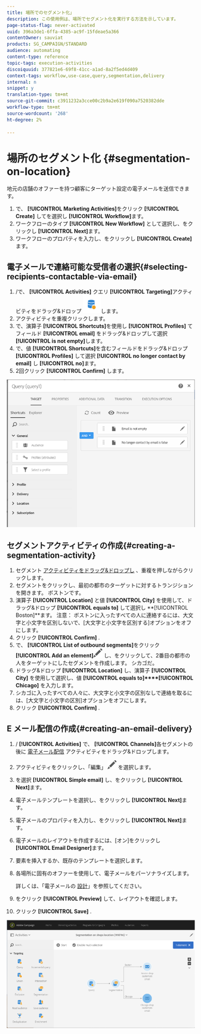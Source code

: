 ```yaml
---
title: 場所でのセグメント化」
description: この使用例は、場所でセグメント化を実行する方法を示しています。
page-status-flag: never-activated
uuid: 396a3de1-6ffa-4385-ac9f-15fdeae5a366
contentOwner: sauviat
products: SG_CAMPAIGN/STANDARD
audience: automating
content-type: reference
topic-tags: execution-activities
discoiquuid: 377821e6-69f8-41cc-a1ad-8a2f5ed4d409
context-tags: workflow,use-case,query,segmentation,delivery
internal: n
snippet: y
translation-type: tm+mt
source-git-commit: c3911232a3cce00c2b9a2e619f090a7520382dde
workflow-type: tm+mt
source-wordcount: '268'
ht-degree: 2%

---
```



# 場所のセグメント化 {#segmentation-on-location}

地元の店舗のオファーを持つ顧客にターゲット設定の電子メールを送信できます。

1. で、 **[!UICONTROL Marketing Activities]**&#x200B;をクリック **[!UICONTROL Create]** してを選択し **[!UICONTROL Workflow]**&#x200B;ます。
1. ワークフローのタイプ **[!UICONTROL New Workflow]** として選択し、をクリックし **[!UICONTROL Next]**&#x200B;ます。
1. ワークフローのプロパティを入力し、をクリックし **[!UICONTROL Create]**&#x200B;ます。

## 電子メールで連絡可能な受信者の選択{#selecting-recipients-contactable-via-email}

1. /で、 **[!UICONTROL Activities]** クエリ **[!UICONTROL Targeting]**&#x200B;アクティビティをドラッグ&amp;ドロップ [](../../automating/using/query.md)![](assets/query.png)します。
1. アクティビティを重複クリックします。
1. で、演算子 **[!UICONTROL Shortcuts]**&#x200B;を使用し **[!UICONTROL Profiles]** てフィールド **[!UICONTROL email]** をドラッグ&amp;ドロップして選択 **[!UICONTROL is not empty]**&#x200B;します。
1. で、値 **[!UICONTROL Shortcuts]**&#x200B;を含むフィールドをドラッグ&amp;ドロップ **[!UICONTROL Profiles]** して選択 **[!UICONTROL no longer contact by email]** し **[!UICONTROL no]**&#x200B;ます。
1. 2回クリック **[!UICONTROL Confirm]** します。

![](assets/wf-complement-query.png)

## セグメントアクティビティの作成{#creating-a-segmentation-activity}

1. セグメント [アクティビティをドラッグ&amp;ドロップし](../../automating/using/segmentation.md) 、重複を押しながらクリックします。
1. セグメントをクリックし、最初の都市のターゲットに対するトランジションを開きます。 ボストンです。
1. 演算子 **[!UICONTROL Location]** と値 **[!UICONTROL City]** を使用して、ドラッグ&amp;ドロップ **[!UICONTROL equals to]** して選択し **[!UICONTROL Boston]**ます。
注意： ボストンに入ったすべての人に連絡するには、大文字と小文字を区別しないで、[大文字と小文字を区別する]オプションをオフにします。
1. クリック **[!UICONTROL Confirm]** .
1. で、 **[!UICONTROL List of outbound segments]**&#x200B;をクリック **[!UICONTROL Add an element]**![](assets/edit_darkgrey-24px.png) し、をクリックして、2番目の都市の人をターゲットにしたセグメントを作成します。 シカゴだ。
1. ドラッグ&amp;ドロップ **[!UICONTROL Location]** し、演算子 **[!UICONTROL City]** を使用して選択し、値 **[!UICONTROL equals to]****[!UICONTROL Chicago]** を入力します。
1. シカゴに入ったすべての人々に、大文字と小文字の区別なしで連絡を取るには、[大文字と小文字の区別]オプションをオフにします。
1. クリック **[!UICONTROL Confirm]** .

## E メール配信の作成{#creating-an-email-delivery}

1. / **[!UICONTROL Activities]** で、 **[!UICONTROL Channels]**&#x200B;各セグメントの後に [電子メール配信](../../automating/using/email-delivery.md) アクティビティをドラッグ&amp;ドロップします。
1. アクティビティをクリックし、「編集」 ![](assets/edit_darkgrey-24px.png) を選択します。
1. を選択 **[!UICONTROL Simple email]** し、をクリックし **[!UICONTROL Next]**&#x200B;ます。
1. 電子メールテンプレートを選択し、をクリックし **[!UICONTROL Next]**&#x200B;ます。
1. 電子メールのプロパティを入力し、をクリックし **[!UICONTROL Next]**&#x200B;ます。
1. 電子メールのレイアウトを作成するには、[オン]をクリックし **[!UICONTROL Email Designer]**&#x200B;ます。
1. 要素を挿入するか、既存のテンプレートを選択します。
1. 各場所に固有のオファーを使用して、電子メールをパーソナライズします。

   詳しくは、「電子メールの [設計](../../designing/using/designing-from-scratch.md#designing-an-email-content-from-scratch)」を参照してください。

1. をクリック **[!UICONTROL Preview]** して、レイアウトを確認します。
1. クリック **[!UICONTROL Save]** .

![](assets/wf-segmentation-location.png)

